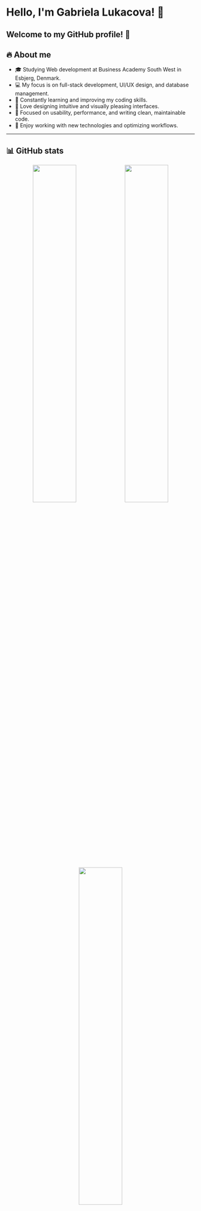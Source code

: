 # Hello, I'm Gabriela Lukacova! 👋

Welcome to my GitHub profile! 🚀 
---

## 🔥 About me
- 🎓 Studying Web development at Business Academy South West in Esbjerg, Denmark.
- 💻 My focus is on full-stack development, UI/UX design, and database management.
- 🚀 Constantly learning and improving my coding skills.
- 🎨 Love designing intuitive and visually pleasing interfaces.
- 🎯 Focused on usability, performance, and writing clean, maintainable code.
- 🔧 Enjoy working with new technologies and optimizing workflows.

---

## 📊 GitHub stats
<div align="center">
  <img src="https://github-readme-stats.vercel.app/api?username=your-username&show_icons=true&theme=tokyonight" width="48%"/>
  <img src="https://github-readme-streak-stats.herokuapp.com/?user=your-username&theme=tokyonight" width="48%"/>
</div>

<div align="center">
  <img src="https://github-readme-stats.vercel.app/api/top-langs/?username=your-username&layout=compact&theme=tokyonight" width="48%"/>
</div>

---

## 🚀 Tech stack
![PHP](https://img.shields.io/badge/-PHP-777BB4?style=flat-square&logo=php&logoColor=white)
![JavaScript](https://img.shields.io/badge/-JavaScript-F7DF1E?style=flat-square&logo=javascript&logoColor=black)
![Vue.js](https://img.shields.io/badge/-Vue.js-4FC08D?style=flat-square&logo=vue.js&logoColor=white)
![Node.js](https://img.shields.io/badge/-Node.js-339933?style=flat-square&logo=node.js&logoColor=white)
![TypeScript](https://img.shields.io/badge/-TypeScript-3178C6?style=flat-square&logo=typescript&logoColor=white)
![Express](https://img.shields.io/badge/-Express-000000?style=flat-square&logo=express&logoColor=white)
![MySQL](https://img.shields.io/badge/-MySQL-4479A1?style=flat-square&logo=mysql&logoColor=white)
![HTML](https://img.shields.io/badge/-HTML-E34F26?style=flat-square&logo=html5&logoColor=white)
![CSS](https://img.shields.io/badge/-CSS-1572B6?style=flat-square&logo=css3&logoColor=white)

---

## 🛠️ Tools
![VS Code](https://img.shields.io/badge/-VS%20Code-007ACC?style=flat-square&logo=visual-studio-code&logoColor=white)
![Figma](https://img.shields.io/badge/-Figma-F24E1E?style=flat-square&logo=figma&logoColor=white)
![Adobe Suite](https://img.shields.io/badge/-Adobe%20Suite-FF0000?style=flat-square&logo=adobe&logoColor=white)

---

## 📬 Contact
[![Email](https://img.shields.io/badge/Email-gabriela.lukacova002@gmail.com-red?style=flat-square&logo=gmail&logoColor=white)](mailto:gabriela.lukacova002@gmail.com)
[![LinkedIn](https://img.shields.io/badge/LinkedIn-Gabriela%20Lukacova-blue?style=flat-square&logo=linkedin&logoColor=white)](https://www.linkedin.com/in/gabriela-lukacova-a48250269/)
